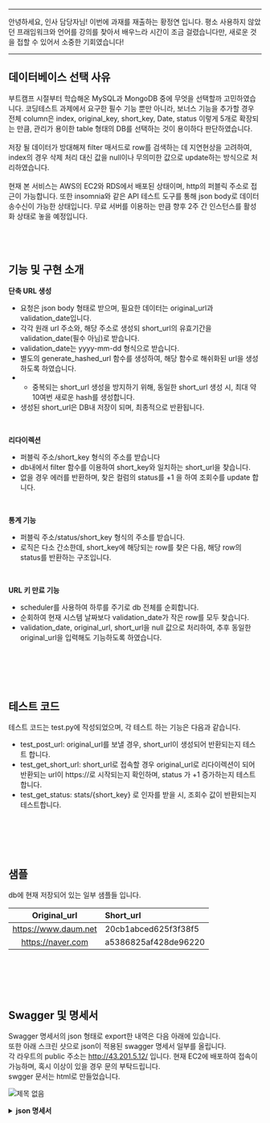 ***
안녕하세요, 인사 담당자님!
이번에 과재를 재출하는 황정연 입니다.
평소 사용하지 않았던 프래임워크와 언어를 강의를 찾아서 배우느라 시간이 조금 걸렸습니다만,
새로운 것을 접할 수 있어서 소중한 기회였습니다!
***


## 데이터베이스 선택 사유
부트캠프 시절부터 학습해온 MySQL과 MongoDB 중에 무엇을 선택할까 고민하였습니다. 코딩테스트 과제에서 요구한 필수 기능 뿐만 아니라, 보너스 기능을 추가할 경우 전체 column은 index, original_key, short_key, Date, status 이렇게 5개로 확장되는 만큼, 관리가 용이한 table 형태의 DB를 선택하는 것이 용이하다 판단하였습니다.
<br>
<br>
저장 될 데이터가 방대해져 filter 매서드로 row를 검색하는 데 지연현상을 고려하여, index의 경우 삭제 처리 대신 값을 null이나 무의미한 값으로 update하는 방식으로 처리하였습니다.
<br>
<br>
현재 본 서비스는 AWS의 EC2와 RDS에서 배포된 상태이며, http의 퍼블릭 주소로 접근이 가능합니다. 또한 insomnia와 같은 API 테스트 도구를 통해 json body로 데이터 송수신이 가능한 상태입니다. 무료 서버를 이용하는 만큼 향후 2주 간 인스턴스를 활성화 상태로 놓을 예정입니다. 
<br>
<br>
<br>
<br>
## 기능 및 구현 소개

**단축 URL 생성**
- 요청은 json body 형태로 받으며, 필요한 데이터는 original_url과 validation_date입니다.
- 각각 원래 url 주소와, 해당 주소로 생성되 short_url의 유효기간을 validation_date(필수 아님)로 받습니다.
- validation_date는 yyyy-mm-dd 형식으로 받습니다.
- 별도의 generate_hashed_url 함수를 생성하여, 해당 함수로 해쉬화된 url을 생성하도록 하였습니다.
- - 중복되는 short_url 생성을 방지하기 위해, 동일한 short_url 생성 시, 최대 약 10여번 새로운 hash를 생성합니다.
- 생성된 short_url은 DB내 저장이 되며, 최종적으로 반환됩니다.
<br>

**리다이렉션**
- 퍼블릭 주소/short_key 형식의 주소를 받습니다
- db내에서 filter 함수를 이용하여 short_key와 일치하는 short_url을 찾습니다.
- 없을 경우 에러를 반환하며, 찾은 컬럼의 status를 +1 을 하여 조회수를 update 합니다.
<br>

**통계 기능**
- 퍼블릭 주소/status/short_key 형식의 주소를 받습니다.
- 로직은 다소 간소한데, short_key에 해당되는 row를 찾은 다음, 해당 row의 status를 반환하는 구조입니다.
<br>

**URL 키 만료 기능**
- scheduler를 사용하여 하루를 주기로 db 전체를 순회합니다.
- 순회하여 현재 시스템 날짜보다 validation_date가 작은 row를 모두 찾습니다.
- validation_date, original_url, short_url을 null 값으로 처리하여, 추후 동일한 original_url을 입력해도 기능하도록 하였습니다.
<br>
<br>
<br>
<br>

## 테스트 코드
테스트 코드는 test.py에 작성되었으며, 각 테스트 하는 기능은 다음과 같습니다.

- test_post_url: original_url를 보낼 경우, short_url이 생성되어 반환되는지 테스트 합니다.
- test_get_short_url: short_url로 접속할 경우 original_url로 리다이렉션이 되어 반환되는 url이 https://로 시작되는지 확인하며, status 가 +1 증가하는지 테스트 합니다.
- test_get_status: stats/{short_key} 로 인자를 받을 시, 조회수 값이 반환되는지 테스트합니다.

<br>
<br>
<br>
<br>

## 샘플
db에 현재 저장되어 있는 일부 샘플들 입니다.<br>

|Original_url|Short_url|
|:---:|:---|
|https://www.daum.net| 20cb1abced625f3f38f5 |
|https://naver.com|a5386825af428de96220|

<br>
<br>
<br>
<br>

## Swagger 및 명세서
Swagger 명세서의 json 형태로 export한 내역은 다음 아래에 있습니다.<br>
또한 아래 스크린 샷으로 json이 적용된 swagger 명세서 일부를 올립니다.<br>
각 라우트의 public 주소는 http://43.201.5.12/ 입니다. 현재 EC2에 배포하여 접속이 가능하며, 혹시 이상이 있을 경우 문의 부탁드립니다.<br>
swgger 문서는 html로 만들었습니다. <br>

![제목 없음](https://github.com/user-attachments/assets/d41b8274-89dc-479e-8e54-be83d3bb83c8)

<details>
  <summary><b>json 명세서</b></summary>
  <div markdown="1">
   {
  "openapi": "3.1.0",
  "info": {
    "title": "FastAPI",
    "version": "1.0.0-oas3-oas3.1"
  },
  "paths": {
    "/shorten": {
      "post": {
        "summary": "Create Url",
        "operationId": "create_url_shorten_post",
        "requestBody": {
          "content": {
            "application/json": {
              "schema": {
                "properties": {
                  "original_url": {
                    "type": "string",
                    "title": "Original Url"
                  },
                  "short_url": {
                    "anyOf": [
                      {
                        "type": "string"
                      },
                      {
                        "type": "null"
                      }
                    ],
                    "title": "Short Url"
                  },
                  "validation_date": {
                    "type": "string",
                    "format": "date",
                    "title": "Validation Date"
                  },
                  "status": {
                    "anyOf": [
                      {
                        "type": "integer"
                      },
                      {
                        "type": "null"
                      }
                    ],
                    "title": "Status"
                  }
                },
                "type": "object",
                "required": [
                  "original_url",
                  "validation_date"
                ],
                "title": "UrlBase"
              }
            }
          },
          "required": true
        },
        "responses": {
          "201": {
            "description": "Successful Response",
            "content": {
              "application/json": {
                "schema": {}
              }
            }
          },
          "422": {
            "description": "Validation Error",
            "content": {
              "application/json": {
                "schema": {
                  "properties": {
                    "detail": {
                      "items": {
                        "properties": {
                          "loc": {
                            "items": {
                              "anyOf": [
                                {
                                  "type": "string"
                                },
                                {
                                  "type": "integer"
                                }
                              ]
                            },
                            "type": "array",
                            "title": "Location"
                          },
                          "msg": {
                            "type": "string",
                            "title": "Message"
                          },
                          "type": {
                            "type": "string",
                            "title": "Error Type"
                          }
                        },
                        "type": "object",
                        "required": [
                          "loc",
                          "msg",
                          "type"
                        ],
                        "title": "ValidationError"
                      },
                      "type": "array",
                      "title": "Detail"
                    }
                  },
                  "type": "object",
                  "title": "HTTPValidationError"
                }
              }
            }
          }
        }
      }
    },
    "/{short_key}": {
      "get": {
        "summary": "Url Redirect",
        "operationId": "url_redirect__short_key__get",
        "parameters": [
          {
            "name": "short_key",
            "in": "path",
            "required": true,
            "schema": {
              "type": "string",
              "title": "Short Key"
            }
          }
        ],
        "responses": {
          "301": {
            "description": "Successful Response",
            "content": {
              "application/json": {
                "schema": {}
              }
            }
          },
          "422": {
            "description": "Validation Error",
            "content": {
              "application/json": {
                "schema": {
                  "properties": {
                    "detail": {
                      "items": {
                        "properties": {
                          "loc": {
                            "items": {
                              "anyOf": [
                                {
                                  "type": "string"
                                },
                                {
                                  "type": "integer"
                                }
                              ]
                            },
                            "type": "array",
                            "title": "Location"
                          },
                          "msg": {
                            "type": "string",
                            "title": "Message"
                          },
                          "type": {
                            "type": "string",
                            "title": "Error Type"
                          }
                        },
                        "type": "object",
                        "required": [
                          "loc",
                          "msg",
                          "type"
                        ],
                        "title": "ValidationError"
                      },
                      "type": "array",
                      "title": "Detail"
                    }
                  },
                  "type": "object",
                  "title": "HTTPValidationError"
                }
              }
            }
          }
        }
      }
    },
    "/status/{short_key}": {
      "get": {
        "summary": "Find Status",
        "operationId": "find_status_status__short_key__get",
        "parameters": [
          {
            "name": "short_key",
            "in": "path",
            "required": true,
            "schema": {
              "type": "string",
              "title": "Short Key"
            }
          }
        ],
        "responses": {
          "303": {
            "description": "Successful Response",
            "content": {
              "application/json": {
                "schema": {}
              }
            }
          },
          "422": {
            "description": "Validation Error",
            "content": {
              "application/json": {
                "schema": {
                  "properties": {
                    "detail": {
                      "items": {
                        "properties": {
                          "loc": {
                            "items": {
                              "anyOf": [
                                {
                                  "type": "string"
                                },
                                {
                                  "type": "integer"
                                }
                              ]
                            },
                            "type": "array",
                            "title": "Location"
                          },
                          "msg": {
                            "type": "string",
                            "title": "Message"
                          },
                          "type": {
                            "type": "string",
                            "title": "Error Type"
                          }
                        },
                        "type": "object",
                        "required": [
                          "loc",
                          "msg",
                          "type"
                        ],
                        "title": "ValidationError"
                      },
                      "type": "array",
                      "title": "Detail"
                    }
                  },
                  "type": "object",
                  "title": "HTTPValidationError"
                }
              }
            }
          }
        }
      }
    }
  },
  "components": {
    "schemas": {
      "HTTPValidationError": {
        "properties": {
          "detail": {
            "items": {
              "properties": {
                "loc": {
                  "items": {
                    "anyOf": [
                      {
                        "type": "string"
                      },
                      {
                        "type": "integer"
                      }
                    ]
                  },
                  "type": "array",
                  "title": "Location"
                },
                "msg": {
                  "type": "string",
                  "title": "Message"
                },
                "type": {
                  "type": "string",
                  "title": "Error Type"
                }
              },
              "type": "object",
              "required": [
                "loc",
                "msg",
                "type"
              ],
              "title": "ValidationError"
            },
            "type": "array",
            "title": "Detail"
          }
        },
        "type": "object",
        "title": "HTTPValidationError"
      },
      "UrlBase": {
        "properties": {
          "original_url": {
            "type": "string",
            "title": "Original Url"
          },
          "short_url": {
            "anyOf": [
              {
                "type": "string"
              },
              {
                "type": "null"
              }
            ],
            "title": "Short Url"
          },
          "validation_date": {
            "type": "string",
            "format": "date",
            "title": "Validation Date"
          },
          "status": {
            "anyOf": [
              {
                "type": "integer"
              },
              {
                "type": "null"
              }
            ],
            "title": "Status"
          }
        },
        "type": "object",
        "required": [
          "original_url",
          "validation_date"
        ],
        "title": "UrlBase"
      },
      "ValidationError": {
        "properties": {
          "loc": {
            "items": {
              "anyOf": [
                {
                  "type": "string"
                },
                {
                  "type": "integer"
                }
              ]
            },
            "type": "array",
            "title": "Location"
          },
          "msg": {
            "type": "string",
            "title": "Message"
          },
          "type": {
            "type": "string",
            "title": "Error Type"
          }
        },
        "type": "object",
        "required": [
          "loc",
          "msg",
          "type"
        ],
        "title": "ValidationError"
      }
    }
  }
}
  </div>
</details>

